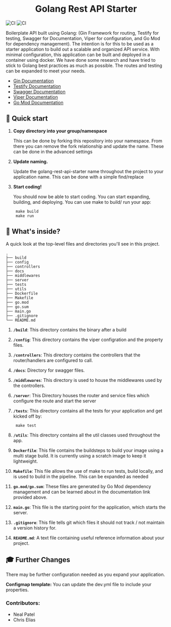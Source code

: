 <h1 align="center">
  Golang Rest API Starter
</h1>

![CI](https://github.com/nealajpatel/golang-rest-api-starter/actions/workflows/code-ql.yaml/badge.svg?branch=main&event=push)
![CI](https://github.com/nealajpatel/golang-rest-api-starter/actions/workflows/pipeline.yaml/badge.svg?branch=main&event=push)


Boilerplate API built using Golang: (Gin Framework for routing, Testify for testing, Swagger for Documentation, Viper for configuration, and Go Mod for dependency management). The intention is for this to be used as a starter application to build out a scalable and organized API service. With minimal configuration, this application can be built and deployed in a container using docker. We have done some research and have tried to stick to Golang best practices as much as possible. The routes and testing can be expanded to meet your needs.

* [Gin Documentation](https://github.com/gin-gonic/gin)
* [Testify Documentation](https://github.com/stretchr/testify)
* [Swagger Documentation](https://swagger.io/docs/)
* [Viper Documentation](https://github.com/spf13/viper)
* [Go Mod Documentation](https://github.com/golang/go/wiki/Modules)

## 🚀 Quick start

1. **Copy directory into your group/namespace**

    This can be done by forking this repository into your namespace. From there you can remove the fork relationship and update the name. These can be done in the advanced settings

1. **Update naming.**

    Update the golang-rest-api-starter name throughout the project to your application name. This can be done with a simple find/replace

1. **Start coding!**

    You should now be able to start coding. You can start expanding, building, and deploying. You can use make to build/ run your app:

        make build
        make run

## 🧐 What's inside?

A quick look at the top-level files and directories you'll see in this project.

    .
    ├── build
    ├── config
    ├── controllers
    ├── docs
    ├── middlewares
    ├── server
    ├── tests
    ├── utils
    ├── Dockerfile
    ├── Makefile
    ├── go.mod
    ├── go.sum
    ├── main.go
    ├── .gitignore
    └── README.md

1. **`/build`**: This directory contains the binary after a build

1. **`/config`**: This directory contains the viper configration and the property files.

1. **`/controllers`**: This directory contains the controllers that the router/handlers are configured to call.

1. **`/docs`**: Directory for swagger files.

1. **`/middlewares`**: This directory is used to house the middlewares used by the controllers.

1. **`/server`**: This Directory houses the router and service files which configure the route and start the server

1. **`/tests`**: This directory contains all the tests for your application and get kicked off by:

        make test

1. **`/utils`**: This directory contains all the util classes used throughout the app.

1. **`Dockerfile`**: This file contains the buildsteps to build your image using a multi stage build. It is currently using a scratch image to keep it lightweight.

1. **`Makefile`**: This file allows the use of make to run tests, build locally, and is used to build in the pipeline. This can be expanded as needed

1. **`go.mod/go.sum`**: These files are generated by Go Mod dependency management and can be learned about in the documentation link provided above.

1. **`main.go`**: This file is the starting point for the application, which starts the server.

1. **`.gitignore`**: This file tells git which files it should not track / not maintain a version history for.

1. **`README.md`**: A text file containing useful reference information about your project.

## 🎓 Further Changes

There may be further configuration needed as you expand your application.

**Configmap template:** You can update the dev.yml file to include your properties.

### Contributors:

* Neal Patel
* Chris Elias
